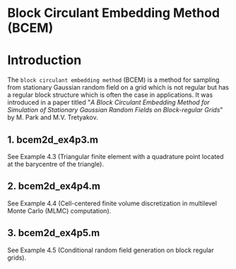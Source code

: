 # Block Circulant Embedding Method (BCEM)
# Introduction
The `block circulant embedding method` (BCEM) is a method for sampling from
stationary Gaussian random field on a grid which is not regular but has a
regular block structure which is often the case in applications. It was introduced in a paper titled "*A Block Circulant Embedding Method for Simulation of Stationary Gaussian Random Fields on Block-regular Grids*" by M. Park and M.V. Tretyakov.

## 1. bcem2d_ex4p3.m
See Example 4.3 (Triangular finite element with a quadrature point located at the barycentre of
the triangle).

## 2. bcem2d_ex4p4.m
See Example 4.4 (Cell-centered finite volume discretization in multilevel Monte Carlo (MLMC)
computation).

## 3. bcem2d_ex4p5.m
See Example 4.5 (Conditional random field generation on block regular grids).




